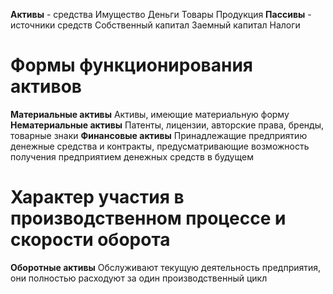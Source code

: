 **Активы** - средства
	Имущество
	Деньги
	Товары
	Продукция
**Пассивы** - источники средств
	Собственный капитал
	Заемный капитал
	Налоги

# Формы функционирования активов
**Материальные активы**
	Активы, имеющие материальную форму
**Нематериальные активы**
	Патенты, лицензии, авторские права, бренды, товарные знаки
**Финансовые активы**
	Принадлежащие предприятию денежные средства и контракты, предусматривающие возможность получения предприятием денежных средств в будущем

# Характер участия в производственном процессе и скорости оборота
**Оборотные активы**
	Обслуживают текущую деятельность предприятия, они полностью расходуют за один производственный цикл